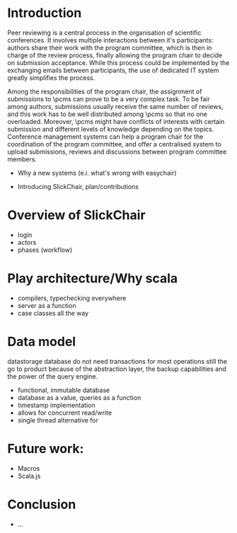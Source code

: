 
# Introduction

Peer reviewing is a central process in the organisation of scientific conferences. It involves multiple interactions between it's participants: authors share their work with the program committee, which is then in charge of the review process, finally allowing the program chair to decide on submission acceptance. While this process could be implemented by the exchanging emails between participants, the use of dedicated IT system greatly simplifies the process.

Among the responsibilities of the program chair, the assignment of submissions to \pcms can prove to be a very complex task. To be fair among authors, submissions usually receive the same number of reviews, and this work has to be well distributed among \pcms so that no one overloaded. Moreover, \pcms might have conflicts of interests with certain submission and different levels of knowledge depending on the topics. Conference management systems can help a program chair for the coordination of the program committee, and offer a centralised system to upload submissions, reviews and discussions between program committee members.


  - Why a new systems (e.i. what's wrong with easychair)

  - Introducing SlickChair, plan/contributions
 
# Overview of SlickChair

  - login
  - actors
  - phases (workflow)

# Play architecture/Why scala

  - compilers, typechecking everywhere
  - server as a function
  - case classes all the way

# Data model

datastorage database
do not need transactions for most operations
still the go to product because of the abstraction layer, the backup capabilities and the power of the query engine.

  - functional, immutable database
  - database as a value, queries as a function
  - timestamp implementation
  - allows for concurrent read/write
  - single thread alternative for

# Future work:

  - Macros
  - Scala.js

# Conclusion

  - ...
